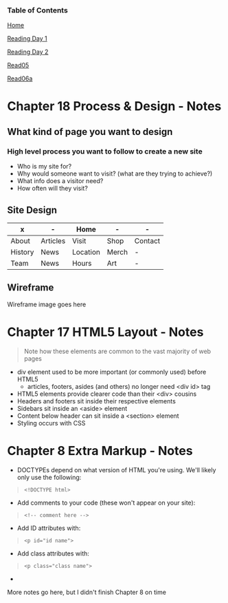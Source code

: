 ### Table of Contents

[Home](README.md)

[Reading Day 1](read02.md)

[Reading Day 2](day2.md)

[Read05](read05.md)

[Read06a](read06a.md)

# Chapter 18 Process & Design - Notes

## What kind of page you want to design

### High level process you want to follow to create a new site

- Who is my site for?
- Why would someone want to visit? (what are they trying to achieve?)
- What info does a visitor need?
- How often will they visit?

## Site Design

x | - | Home | - | -
------------- | ------------- | -------------| -------------| -------------
About | Articles | Visit | Shop | Contact
History | News | Location | Merch | -
Team | News | Hours | Art | -

## Wireframe

Wireframe image goes here

# Chapter 17 HTML5 Layout - Notes

> Note how these elements are common to the vast majority of web pages

- div element used to be more important (or commonly used) before HTML5
  - articles, footers, asides (and others) no longer need \<div id\> tag
- HTML5 elements provide clearer code than their \<div\> cousins
- Headers and footers sit inside their respective elements
- Sidebars sit inside an \<aside\> element
- Content below header can sit inside a \<section\> element
- Styling occurs with CSS

# Chapter 8 Extra Markup - Notes

- DOCTYPEs depend on what version of HTML you're using. We'll likely only use the following:
> `<!DOCTYPE html>`

- Add comments to your code (these won't appear on your site):
> `<!-- comment here -->` 

- Add ID attributes with:
> `<p id="id name">`

- Add class attributes with:
> `<p class="class name">`

- 

More notes go here, but I didn't finish Chapter 8 on time